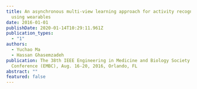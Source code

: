 ```yaml
---
title: An asynchronous multi-view learning approach for activity recognition
  using wearables
date: 2016-01-01
publishDate: 2020-01-14T10:29:11.961Z
publication_types:
  - "1"
authors:
  - Yuchao Ma
  - Hassan Ghasemzadeh
publication: The 38th IEEE Engineering in Medicine and Biology Society
  Conference (EMBC), Aug. 16-20, 2016, Orlando, FL
abstract: ""
featured: false
---
```

